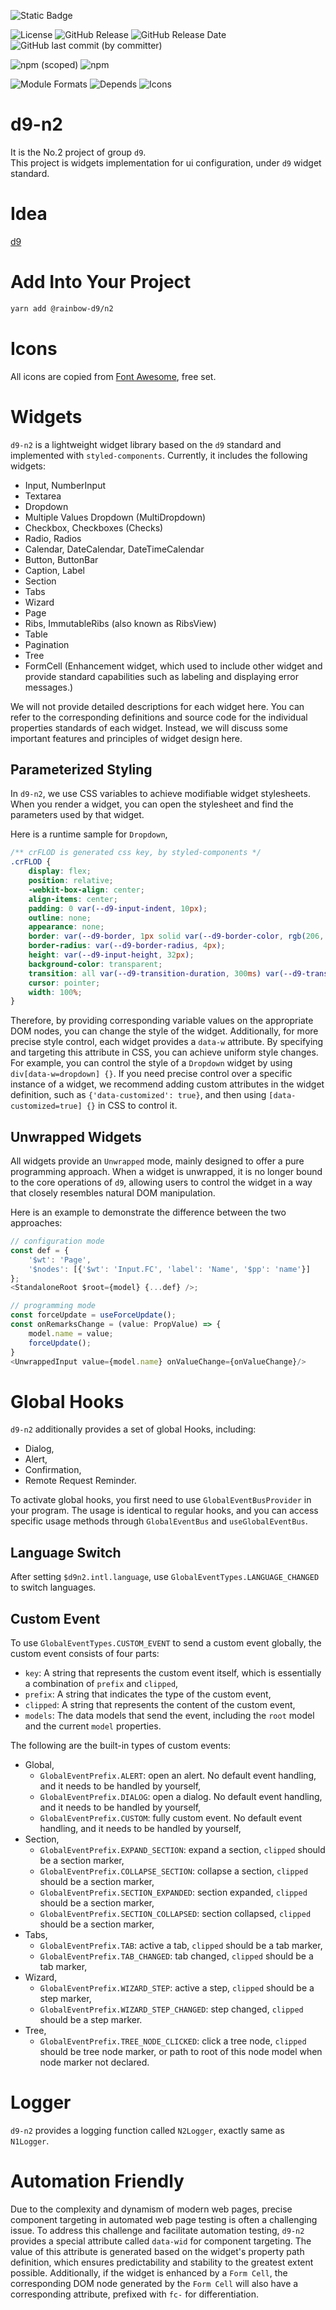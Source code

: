 ![Static Badge](https://img.shields.io/badge/InsureMO-777AF2.svg)

![License](https://img.shields.io/github/license/InsureMO/rainbow-d9)
![GitHub Release](https://img.shields.io/github/v/release/InsureMO/rainbow-d9)
![GitHub Release Date](https://img.shields.io/github/release-date/InsureMO/rainbow-d9)
![GitHub last commit (by committer)](https://img.shields.io/github/last-commit/InsureMO/rainbow-d9)

![npm (scoped)](https://img.shields.io/npm/v/%40rainbow-d9/n2?logo=npm)
![npm](https://img.shields.io/npm/dm/%40rainbow-d9/n2)

![Module Formats](https://img.shields.io/badge/module%20formats-cjs%2C%20esm-green.svg)
![Depends](https://img.shields.io/badge/depends-react%2C%20styled--components-087EA4.svg)
![Icons](https://img.shields.io/badge/icons-font--awesome-087EA4.svg)

# d9-n2

It is the No.2 project of group `d9`.  
This project is widgets implementation for ui configuration, under `d9` widget standard.

# Idea

[d9](https://github.com/InsureMO/rainbow-d9)

# Add Into Your Project

```bash
yarn add @rainbow-d9/n2
```

# Icons

All icons are copied from [Font Awesome](https://fontawesome.com/), free set.

# Widgets

`d9-n2` is a lightweight widget library based on the `d9` standard and implemented with `styled-components`. Currently, it includes the
following widgets:

- Input, NumberInput
- Textarea
- Dropdown
- Multiple Values Dropdown (MultiDropdown)
- Checkbox, Checkboxes (Checks)
- Radio, Radios
- Calendar, DateCalendar, DateTimeCalendar
- Button, ButtonBar
- Caption, Label
- Section
- Tabs
- Wizard
- Page
- Ribs, ImmutableRibs (also known as RibsView)
- Table
- Pagination
- Tree
- FormCell (Enhancement widget, which used to include other widget and provide standard capabilities such as labeling and displaying
  error messages.)

We will not provide detailed descriptions for each widget here. You can refer to the corresponding definitions and source code for the
individual properties standards of each widget. Instead, we will discuss some important features and principles of widget design here.

## Parameterized Styling

In `d9-n2`, we use CSS variables to achieve modifiable widget stylesheets. When you render a widget, you can open the stylesheet and
find the parameters used by that widget.

Here is a runtime sample for `Dropdown`,

```css
/** crFLOD is generated css key, by styled-components */
.crFLOD {
    display: flex;
    position: relative;
    -webkit-box-align: center;
    align-items: center;
    padding: 0 var(--d9-input-indent, 10px);
    outline: none;
    appearance: none;
    border: var(--d9-border, 1px solid var(--d9-border-color, rgb(206, 212, 218)));
    border-radius: var(--d9-border-radius, 4px);
    height: var(--d9-input-height, 32px);
    background-color: transparent;
    transition: all var(--d9-transition-duration, 300ms) var(--d9-transition-timing-function, ease-in-out);
    cursor: pointer;
    width: 100%;
}
```

Therefore, by providing corresponding variable values on the appropriate DOM nodes, you can change the style of the widget.
Additionally, for more precise style control, each widget provides a `data-w` attribute. By specifying and targeting this attribute in
CSS, you can achieve uniform style changes. For example, you can control the style of a `Dropdown` widget by
using `div[data-w=dropdown] {}`. If you need precise control over a specific instance of a widget, we recommend adding custom attributes
in the widget definition, such as `{'data-customized': true}`, and then using `[data-customized=true] {}` in CSS to control it.

## Unwrapped Widgets

All widgets provide an `Unwrapped` mode, mainly designed to offer a pure programming approach. When a widget is
unwrapped, it is no longer bound to the core operations of `d9`, allowing users to control the widget in a way that closely resembles
natural DOM manipulation.

Here is an example to demonstrate the difference between the two approaches:

```typescript jsx
// configuration mode
const def = {
	'$wt': 'Page',
	'$nodes': [{'$wt': 'Input.FC', 'label': 'Name', '$pp': 'name'}]
};
<StandaloneRoot $root={model} {...def} />;

// programming mode
const forceUpdate = useForceUpdate();
const onRemarksChange = (value: PropValue) => {
	model.name = value;
	forceUpdate();
}
<UnwrappedInput value={model.name} onValueChange={onValueChange}/>
```

# Global Hooks

`d9-n2` additionally provides a set of global Hooks, including:

- Dialog,
- Alert,
- Confirmation,
- Remote Request Reminder.

To activate global hooks, you first need to use `GlobalEventBusProvider` in your program. The usage is identical to regular hooks, and you
can access specific usage methods through `GlobalEventBus` and `useGlobalEventBus`.

## Language Switch

After setting `$d9n2.intl.language`, use `GlobalEventTypes.LANGUAGE_CHANGED` to switch languages.

## Custom Event

To use `GlobalEventTypes.CUSTOM_EVENT` to send a custom event globally, the custom event consists of four parts:

- `key`: A string that represents the custom event itself, which is essentially a combination of `prefix` and `clipped`,
- `prefix`: A string that indicates the type of the custom event,
- `clipped`: A string that represents the content of the custom event,
- `models`: The data models that send the event, including the `root` model and the current `model` properties.

The following are the built-in types of custom events:

- Global,
	- `GlobalEventPrefix.ALERT`: open an alert. No default event handling, and it needs to be handled by yourself,
	- `GlobalEventPrefix.DIALOG`: open a dialog. No default event handling, and it needs to be handled by yourself,
	- `GlobalEventPrefix.CUSTOM`: fully custom event. No default event handling, and it needs to be handled by yourself,
- Section,
	- `GlobalEventPrefix.EXPAND_SECTION`: expand a section, `clipped` should be a section marker,
	- `GlobalEventPrefix.COLLAPSE_SECTION`: collapse a section, `clipped` should be a section marker,
	- `GlobalEventPrefix.SECTION_EXPANDED`: section expanded, `clipped` should be a section marker,
	- `GlobalEventPrefix.SECTION_COLLAPSED`: section collapsed, `clipped` should be a section marker,
- Tabs,
	- `GlobalEventPrefix.TAB`: active a tab, `clipped` should be a tab marker,
	- `GlobalEventPrefix.TAB_CHANGED`: tab changed, `clipped` should be a tab marker,
- Wizard,
	- `GlobalEventPrefix.WIZARD_STEP`: active a step, `clipped` should be a step marker,
	- `GlobalEventPrefix.WIZARD_STEP_CHANGED`: step changed, `clipped` should be a step marker.
- Tree,
	- `GlobalEventPrefix.TREE_NODE_CLICKED`: click a tree node, `clipped` should be tree node marker, or path to root of this node model
	  when node marker not declared.

# Logger

`d9-n2` provides a logging function called `N2Logger`, exactly same as `N1Logger`.

# Automation Friendly

Due to the complexity and dynamism of modern web pages, precise component targeting in automated web page testing is often a challenging
issue. To address this challenge and facilitate automation testing, `d9-n2` provides a special attribute called `data-wid` for component
targeting. The value of this attribute is generated based on the widget's property path definition, which ensures
predictability and stability to the greatest extent possible. Additionally, if the widget is enhanced by a `Form Cell`, the corresponding
DOM node generated by the `Form Cell` will also have a corresponding attribute, prefixed with `fc-` for differentiation.